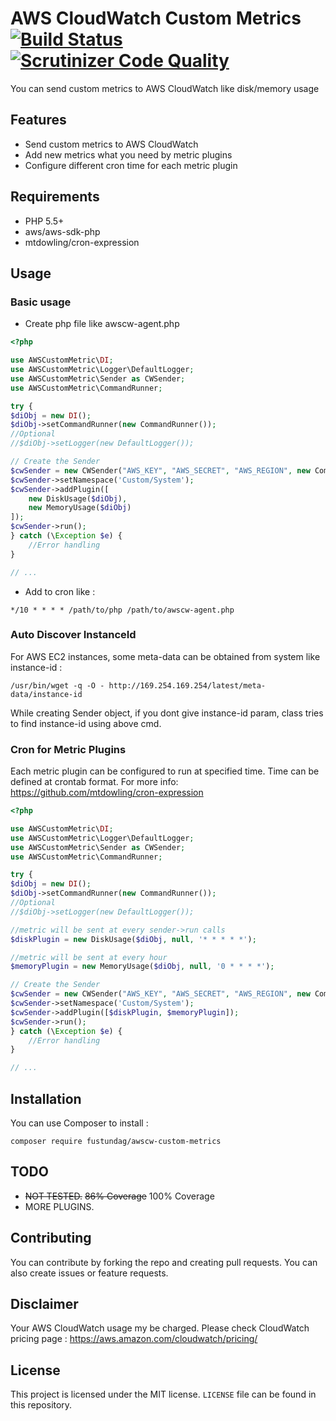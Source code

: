 # AWS CloudWatch Custom Metrics [![Build Status](https://travis-ci.org/fustundag/awscw-custom-metrics.svg?branch=master)](https://travis-ci.org/fustundag/awscw-custom-metrics) [![Scrutinizer Code Quality](https://scrutinizer-ci.com/g/fustundag/awscw-custom-metrics/badges/quality-score.png?b=master)](https://scrutinizer-ci.com/g/fustundag/awscw-custom-metrics/?branch=master)

You can send custom metrics to AWS CloudWatch like disk/memory usage

## Features
* Send custom metrics to AWS CloudWatch
* Add new metrics what you need by metric plugins
* Configure different cron time for each metric plugin

## Requirements
* PHP 5.5+
* aws/aws-sdk-php
* mtdowling/cron-expression 

## Usage

### Basic usage
- Create php file like awscw-agent.php
``` php
<?php

use AWSCustomMetric\DI;
use AWSCustomMetric\Logger\DefaultLogger;
use AWSCustomMetric\Sender as CWSender;
use AWSCustomMetric\CommandRunner;

try {
$diObj = new DI();
$diObj->setCommandRunner(new CommandRunner());
//Optional
//$diObj->setLogger(new DefaultLogger());

// Create the Sender
$cwSender = new CWSender("AWS_KEY", "AWS_SECRET", "AWS_REGION", new CommandRunner());
$cwSender->setNamespace('Custom/System');
$cwSender->addPlugin([
    new DiskUsage($diObj),
    new MemoryUsage($diObj)
]);
$cwSender->run();
} catch (\Exception $e) {
    //Error handling
}

// ...
```
- Add to cron like :
``` shell
*/10 * * * * /path/to/php /path/to/awscw-agent.php
```

### Auto Discover InstanceId
For AWS EC2 instances, some meta-data can be obtained from system like instance-id : 
``` shell
/usr/bin/wget -q -O - http://169.254.169.254/latest/meta-data/instance-id
```
While creating Sender object, if you dont give instance-id param, class tries to find instance-id using above cmd.

### Cron for Metric Plugins
Each metric plugin can be configured to run at specified time. Time can be defined at crontab format. For more info: https://github.com/mtdowling/cron-expression 
``` php
<?php

use AWSCustomMetric\DI;
use AWSCustomMetric\Logger\DefaultLogger;
use AWSCustomMetric\Sender as CWSender;
use AWSCustomMetric\CommandRunner;

try {
$diObj = new DI();
$diObj->setCommandRunner(new CommandRunner());
//Optional
//$diObj->setLogger(new DefaultLogger());

//metric will be sent at every sender->run calls
$diskPlugin = new DiskUsage($diObj, null, '* * * * *');

//metric will be sent at every hour
$memoryPlugin = new MemoryUsage($diObj, null, '0 * * * *');

// Create the Sender
$cwSender = new CWSender("AWS_KEY", "AWS_SECRET", "AWS_REGION", new CommandRunner());
$cwSender->setNamespace('Custom/System');
$cwSender->addPlugin([$diskPlugin, $memoryPlugin]);
$cwSender->run();
} catch (\Exception $e) {
    //Error handling
}

// ...
```

## Installation
You can use Composer to install :

``` shell
composer require fustundag/awscw-custom-metrics
```

## TODO
* ~~NOT TESTED.~~ ~~86% Coverage~~ 100% Coverage
* MORE PLUGINS.

## Contributing
You can contribute by forking the repo and creating pull requests. You can also create issues or feature requests.

## Disclaimer
Your AWS CloudWatch usage my be charged. Please check CloudWatch pricing page : https://aws.amazon.com/cloudwatch/pricing/

## License
This project is licensed under the MIT license. `LICENSE` file can be found in this repository.
